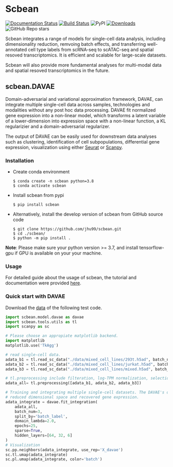 # Scbean

[![Documentation Status](https://readthedocs.org/projects/scbean/badge/?version=latest)](https://scbean.readthedocs.io/en/latest/?badge=latest) [![Build Status](https://www.travis-ci.com/jhu99/scbean.svg?branch=main)](https://www.travis-ci.com/jhu99/scbean) ![PyPI](https://img.shields.io/pypi/v/scbean?color=blue) [![Downloads](https://pepy.tech/badge/scbean)](https://pepy.tech/project/scbean) ![GitHub Repo stars](https://img.shields.io/github/stars/jhu99/scbean?color=yellow)

Scbean integrates a range of models for single-cell data analysis, including dimensionality reduction, remvoing batch effects, and transferring well-annotated cell type labels from scRNA-seq to scATAC-seq and spatial resoved transcriptomics. It is efficient and scalable for large-scale datasets.

Scbean will also provide more fundamental analyses for multi-modal data and spatial resoved transcriptomics in the future. 

## scbean.DAVAE

Domain-adversarial and variational approximation framework, DAVAE, can integrate multiple single-cell data across samples, technologies and modalities without any post hoc data processing.
DAVAE fit normalized gene expression into a non-linear model, which transforms a latent variable of a lower-dimension into expression space with a non-linear function, a KL regularizier and a domain-adversarial regularizer.

The output of DAVAE can be easily used for downstream data analyses such as clustering, identification of cell subpopulations, differential gene expression, visualization using either [Seurat](https://satijalab.org/seurat/) or [Scanpy](https://scanpy-tutorials.readthedocs.io).

### Installation

- Create conda environment

  ```shell
  $ conda create -n scbean python=3.8
  $ conda activate scbean
  ```

- Install scbean from pypi

  ```shell
  $ pip install scbean
  ```

- Alternatively, install the develop version of scbean from GitHub source code

  ```shell
  $ git clone https://github.com/jhu99/scbean.git
  $ cd ./scbean/
  $ python -m pip install .
  ```

**Note**: Please make sure your python version >= 3.7, and install tensorflow-gpu if GPU is available on your your machine.

### Usage

For detailed guide about the usage of scbean, the tutorial and documentation were provided [here](https://scbean.readthedocs.io/en/latest/).

### Quick start with DAVAE

Download the [data](http://141.211.10.196/result/test/papers/vipcca/data.tar.gz) of the following test code.

```python
import scbean.model.davae as davae
import scbean.tools.utils as tl
import scanpy as sc

# Please choose an appropiate matplotlib backend.
import matplotlib
matplotlib.use('TkAgg')

# read single-cell data.
adata_b1 = tl.read_sc_data("./data/mixed_cell_lines/293t.h5ad", batch_name="293t")
adata_b2 = tl.read_sc_data("./data/mixed_cell_lines/jurkat.h5ad", batch_name="jurkat")
adata_b3 = tl.read_sc_data("./data/mixed_cell_lines/mixed.h5ad", batch_name="mixed")

# tl.preprocessing include filteration, log-TPM normalization, selection of highly variable genes.
adata_all= tl.preprocessing([adata_b1, adata_b2, adata_b3])

# Training and integrating multiple single-cell datasets. The DAVAE's output include cell representation in 
# reduced dimensional space and recovered gene expression.
adata_integrate = davae.fit_integration(
    adata_all,
    batch_num=3,
    split_by='batch_label',
    domain_lambda=2.0,
    epochs=25,
    sparse=True,
    hidden_layers=[64, 32, 6]
)
# Visualization
sc.pp.neighbors(adata_integrate, use_rep='X_davae')
sc.tl.umap(adata_integrate)
sc.pl.umap(adata_integrate, color='batch')
```
